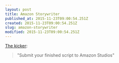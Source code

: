```yaml
---
layout: post
title: Amazon Storywriter
published_at: 2015-11-23T09:00:54.251Z
created: 2015-11-23T09:00:54.251Z
slug: amazon-storywriter
modified: 2015-11-23T09:00:54.251Z
---
```

[The kicker](https://storywriter.amazon.com/?ref=producthunt):

> "Submit your finished script to Amazon Studios"
